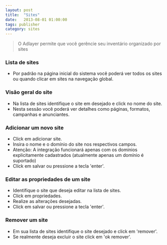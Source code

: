 ```yaml
---
layout: post
title:  "Sites"
date:   2013-08-01 01:00:00
tags: publisher
category: sites
---
```


> O Adlayer permite que você gerêncie seu inventário organizado por sites

### Lista de sites
* Por padrão na página inicial do sistema você poderá ver todos os sites ou quando clicar em sites na navegação global.

### Visão geral do site
* Na lista de sites identifique o site em desejado e click no nome do site.
* Nesta sessão você poderá ver detalhes como páginas, formatos, campanhas e anunciantes.

### Adicionar um novo site
* Click em adicionar site.
* Insira o nome e o domínio do site nos respectivos campos.
* Atenção: A integração funcionará apenas com os dominios explicitamente cadastrados (atualmente apenas um domínio é suportado)
* Click em salvar ou pressione a tecla 'enter'.

### Editar as propriedades de um site
* Identifique o site que deseja editar na lista de sites.
* Click em propriedades.
* Realize as alterações desejadas.
* Click em salvar ou pressione a tecla 'enter'.

### Remover um site
* Em sua lista de sites identifique o site desejado e click em 'remover'.  
* Se realmente deseja excluir o site click em 'ok remover'.